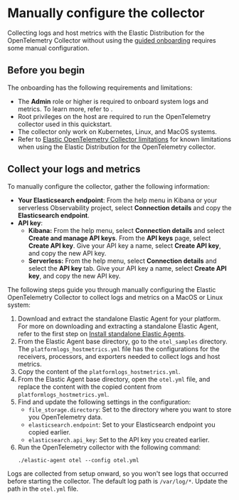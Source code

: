 # Manually configure the collector
Collecting logs and host metrics with the Elastic Distribution for the OpenTelemetry Collector without using the [guided onboarding](docs/guided-onboarding.md) requires some manual configuration.

## Before you begin
The onboarding has the following requirements and limitations:

- The **Admin** role or higher is required to onboard system logs and metrics. To learn more, refer to <DocLink slug="/serverless/general/assign-user-roles" />.
- Root privileges on the host are required to run the OpenTelemetry collector used in this quickstart.
- The collector only work on Kubernetes, Linux, and MacOS systems.
- Refer to [Elastic OpenTelemetry Collector limitations](collector-limitations.md) for known limitations when using the Elastic Distribution for the OpenTelemetry collector.

## Collect your logs and metrics

To manually configure the collector, gather the following information:

- **Your Elasticsearch endpoint**: From the help menu in Kibana or your serverless Observability project, select **Connection details** and copy the **Elasticsearch endpoint**.
- **API key**:
   - **Kibana:** From the help menu, select **Connection details** and select **Create and manage API keys**. From the **API keys** page, select **Create API key**. Give your API key a name, select **Create API key**, and copy the new API key.
   - **Serverless:** From the help menu, select **Connection details** and select the **API key** tab. Give your API key a name, select **Create API key**, and copy the new API key.

The following steps guide you through manually configuring the Elastic OpenTelemetry Collector to collect logs and metrics on a MacOS or Linux system:

1. Download and extract the standalone Elastic Agent for your platform. For more on downloading and extracting a standalone Elastic Agent, refer to the first step on [Install standalone Elastic Agents](https://www.elastic.co/guide/en/fleet/current/install-standalone-elastic-agent.html).
1. From the Elastic Agent base directory, go to the `otel_samples` directory. The `platformlogs_hostmetrics.yml` file has the configurations for the receivers, processors, and exporters needed to collect logs and host metrics.
1. Copy the content of the `platformlogs_hostmetrics.yml`.
1. From the Elastic Agent base directory, open the `otel.yml` file, and replace the content with the copied content from `platformlogs_hostmetrics.yml`.
1. Find and update the following settings in the configuration:
    - `file_storage.directory`: Set to the directory where you want to store you OpenTelemetry data. <!-- do we want to recommend a specific folder for this? -->
    - `elasticsearch.endpoint`: Set to your Elasticsearch endpoint you copied earlier.
    - `elasticsearch.api_key`: Set to the API key you created earlier.
1. Run the OpenTelemetry collector with the following command:
   ```console
   ./elastic-agent otel --config otel.yml
   ```

Logs are collected from setup onward, so you won't see logs that occurred before starting the collector.
The default log path is `/var/log/*`. Update the path in the `otel.yml` file.